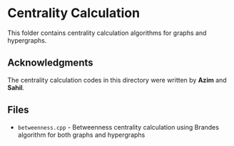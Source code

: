 # Centrality Calculation

This folder contains centrality calculation algorithms for graphs and hypergraphs.

## Acknowledgments

The centrality calculation codes in this directory were written by **Azim** and **Sahil**.

## Files

- `betweenness.cpp` - Betweenness centrality calculation using Brandes algorithm for both graphs and hypergraphs